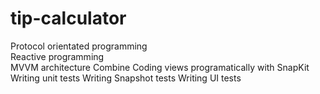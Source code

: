# tip-calculator
Protocol orientated programming  
Reactive programming  
MVVM architecture
Combine
Coding views programatically with SnapKit
Writing unit tests 
Writing Snapshot tests 
Writing UI tests
